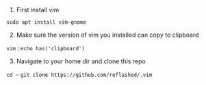 1. First install vim

`sudo apt install vim-gnome`

2. Make sure the version of vim you installed can copy to clipboard

`vim`
`:echo has('clipboard')`

3. Navigate to your home dir and clone this repo

`cd ~`
`git clone https://github.com/reflashed/.vim`
